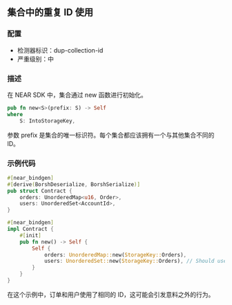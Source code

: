 
## 集合中的重复 ID 使用

### 配置

* 检测器标识：dup-collection-id
* 严重级别：中

### 描述

在 NEAR SDK 中，集合通过 new 函数进行初始化。

```rust
pub fn new<S>(prefix: S) -> Self
where
    S: IntoStorageKey,
```

参数 prefix 是集合的唯一标识符。每个集合都应该拥有一个与其他集合不同的 ID。

### 示例代码

```rust
#[near_bindgen]
#[derive(BorshDeserialize, BorshSerialize)]
pub struct Contract {
    orders: UnorderedMap<u16, Order>,
    users: UnorderedSet<AccountId>,
}

#[near_bindgen]
impl Contract {
    #[init]
    pub fn new() -> Self {
        Self {
            orders: UnorderedMap::new(StorageKey::Orders),
            users: UnorderedSet::new(StorageKey::Orders), // Should use `StorageKey::Users` here
        }
    }
}
```

在这个示例中，订单和用户使用了相同的 ID，这可能会引发意料之外的行为。
